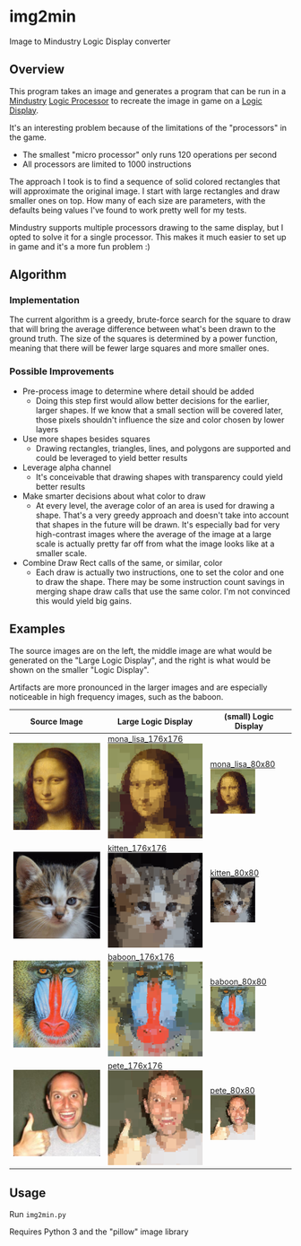 # img2min
Image to Mindustry Logic Display converter



## Overview

This program takes an image and generates a program that can be run in a [Mindustry](https://mindustrygame.github.io/) [Logic Processor](https://mindustrygame.github.io/wiki/blocks/233-logic-processor/) to recreate the image in game on a [Logic Display](https://mindustrygame.github.io/wiki/blocks/237-logic-display/).



It's an interesting problem because of the limitations of the "processors" in the game.

* The smallest "micro processor" only runs 120 operations per second
* All processors are limited to 1000 instructions



The approach I took is to find a sequence of solid colored rectangles that will approximate the original image. I start with large rectangles and draw smaller ones on top. How many of each size are parameters, with the defaults being values I've found to work pretty well for my tests.



Mindustry supports multiple processors drawing to the same display, but I opted to solve it for a single processor. This makes it much easier to set up in game and it's a more fun problem :)



## Algorithm

### Implementation

The current algorithm is a greedy, brute-force search for the square to draw that will bring the average difference between what's been drawn to the ground truth. The size of the squares is determined by a power function, meaning that there will be fewer large squares and more smaller ones.



### Possible Improvements

* Pre-process image to determine where detail should be added
  * Doing this step first would allow better decisions for the earlier, larger shapes. If we know that a small section will be covered later, those pixels shouldn't influence the size and color chosen by lower layers
* Use more shapes besides squares
  * Drawing rectangles, triangles, lines, and polygons are supported and could be leveraged to yield better results
* Leverage alpha channel
  * It's conceivable that drawing shapes with transparency could yield better results
* Make smarter decisions about what color to draw
  * At every level, the average color of an area is used for drawing a shape. That's a very greedy approach and doesn't take into account that shapes in the future will be drawn. It's especially bad for very high-contrast images where the average of the image at a large scale is actually pretty far off from what the image looks like at a smaller scale.
* Combine Draw Rect calls of the same, or similar, color
  * Each draw is actually two instructions, one to set the color and one to draw the shape. There may be some instruction count savings in merging shape draw calls that use the same color. I'm not convinced this would yield big gains.



## Examples

The source images are on the left, the middle image are what would be generated on the "Large Logic Display", and the right is what would be shown on the smaller "Logic Display".

Artifacts are more pronounced in the larger images and are especially noticeable in high frequency images, such as the baboon.



| Source Image                                 | Large Logic Display                                          | (small) Logic Display                                        |
| -------------------------------------------- | ------------------------------------------------------------ | ------------------------------------------------------------ |
| ![mona_lisa_src_176x176](docs\mona_lisa.jpg) | [mona_lisa_176x176](docs\mona_lisa_176x176.txt)<br />![mona_lisa_out_lg](docs\mona_lisa_out_lg.png) | [mona_lisa_80x80](docs\mona_lisa_80x80.txt)<br />![mona_lisa_out_sm](docs\mona_lisa_out_sm.png) |
| ![kitten_src_176x176](docs\kitten.jpg)       | [kitten_176x176](docs\kitten_176x176.txt)<br />![kitten_out_img](docs\kitten_out_lg.png) | [kitten_80x80](docs\kitten_80x80.txt)<br />![kitten_out_sm](docs\kitten_out_sm.png) |
| ![baboon_src_176x176](docs\baboon.jpg)       | [baboon_176x176](docs\baboon_176x176.txt)<br />![baboon_out_img](docs\baboon_out_lg.png) | [baboon_80x80](docs\baboon_80x80.txt)<br />![baboon_out_img](docs\baboon_out_sm.png) |
| ![pete_src_80x80](docs\pete.jpg)             | [pete_176x176](docs\pete_176x176.txt)<br />![pete_out_lg](docs\pete_out_lg.png) | [pete_80x80](docs\pete_80x80.txt)<br />![pete_out_img](docs\pete_out_sm.png) |





## Usage

Run `img2min.py`



Requires Python 3 and the "pillow" image library

